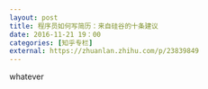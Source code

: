 ```yaml
---
layout: post
title: 程序员如何写简历：来自硅谷的十条建议
date: 2016-11-21 19：00
categories: [知乎专栏]
external: https://zhuanlan.zhihu.com/p/23839849
---
```


whatever